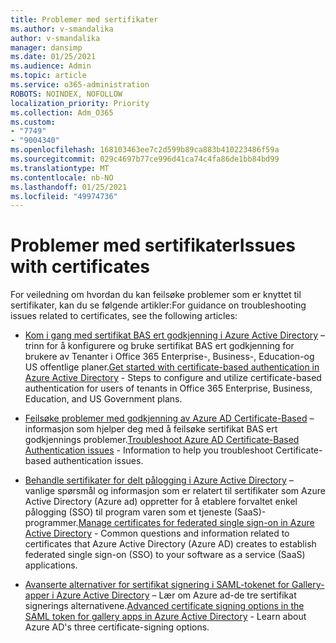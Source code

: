```yaml
---
title: Problemer med sertifikater
ms.author: v-smandalika
author: v-smandalika
manager: dansimp
ms.date: 01/25/2021
ms.audience: Admin
ms.topic: article
ms.service: o365-administration
ROBOTS: NOINDEX, NOFOLLOW
localization_priority: Priority
ms.collection: Adm_O365
ms.custom:
- "7749"
- "9004340"
ms.openlocfilehash: 168103463ee7c2d599b89ca883b410223486f59a
ms.sourcegitcommit: 029c4697b77ce996d41ca74c4fa86de1bb84bd99
ms.translationtype: MT
ms.contentlocale: nb-NO
ms.lasthandoff: 01/25/2021
ms.locfileid: "49974736"
---
```

# <a name="issues-with-certificates"></a><span data-ttu-id="a1528-102">Problemer med sertifikater</span><span class="sxs-lookup"><span data-stu-id="a1528-102">Issues with certificates</span></span>

<span data-ttu-id="a1528-103">For veiledning om hvordan du kan feilsøke problemer som er knyttet til sertifikater, kan du se følgende artikler:</span><span class="sxs-lookup"><span data-stu-id="a1528-103">For guidance on troubleshooting issues related to certificates, see the following articles:</span></span>

- <span data-ttu-id="a1528-104">[Kom i gang med sertifikat BAS ert godkjenning i Azure Active Directory](https://docs.microsoft.com/azure/active-directory/authentication/active-directory-certificate-based-authentication-get-started)  – trinn for å konfigurere og bruke sertifikat BAS ert godkjenning for brukere av Tenanter i Office 365 Enterprise-, Business-, Education-og US offentlige planer.</span><span class="sxs-lookup"><span data-stu-id="a1528-104">[Get started with certificate-based authentication in Azure Active Directory](https://docs.microsoft.com/azure/active-directory/authentication/active-directory-certificate-based-authentication-get-started)  - Steps to configure and utilize certificate-based authentication for users of tenants in Office 365 Enterprise, Business, Education, and US Government plans.</span></span>

- <span data-ttu-id="a1528-105">[Feilsøke problemer med godkjenning av Azure AD Certificate-Based](https://docs.microsoft.com/troubleshoot/azure/active-directory/certificate-based-authenticate-issue)  – informasjon som hjelper deg med å feilsøke sertifikat BAS ert godkjennings problemer.</span><span class="sxs-lookup"><span data-stu-id="a1528-105">[Troubleshoot Azure AD Certificate-Based Authentication issues](https://docs.microsoft.com/troubleshoot/azure/active-directory/certificate-based-authenticate-issue)  - Information to help you troubleshoot Certificate-based authentication issues.</span></span>

- <span data-ttu-id="a1528-106">[Behandle sertifikater for delt pålogging i Azure Active Directory](https://docs.microsoft.com/azure/active-directory/manage-apps/manage-certificates-for-federated-single-sign-on)  – vanlige spørsmål og informasjon som er relatert til sertifikater som Azure Active Directory (Azure ad) oppretter for å etablere forvaltet enkel pålogging (SSO) til program varen som et tjeneste (SaaS)-programmer.</span><span class="sxs-lookup"><span data-stu-id="a1528-106">[Manage certificates for federated single sign-on in Azure Active Directory](https://docs.microsoft.com/azure/active-directory/manage-apps/manage-certificates-for-federated-single-sign-on)  - Common questions and information related to certificates that Azure Active Directory (Azure AD) creates to establish federated single sign-on (SSO) to your software as a service (SaaS) applications.</span></span>

- <span data-ttu-id="a1528-107">[Avanserte alternativer for sertifikat signering i SAML-tokenet for Gallery-apper i Azure Active Directory](https://docs.microsoft.com/azure/active-directory/manage-apps/certificate-signing-options)  – Lær om Azure ad-de tre sertifikat signerings alternativene.</span><span class="sxs-lookup"><span data-stu-id="a1528-107">[Advanced certificate signing options in the SAML token for gallery apps in Azure Active Directory](https://docs.microsoft.com/azure/active-directory/manage-apps/certificate-signing-options)  - Learn about Azure AD's three certificate-signing options.</span></span>
